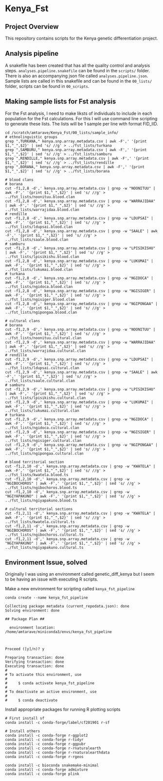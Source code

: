 # Kenya_Fst

## Project Overview
This repository contains scripts for the Kenya genetic differentiation project.

## Analysis pipeline
A snakefile has been created that has all the quality control and analysis steps. `analyses.pipeline.snakefile` can be found in the `scripts/` folder. There is also an accompanying json file called `analyses.pipeline.json`. Sample lists are called in this snakefile and can be found in the `00_lists/` folder, scripts can be found in `00_scripts`.

## Making sample lists for Fst analysis
For the Fst analysis, I need to make liksts of individuals to include in each population for the Fst calculations. For this I will use command line scripting to generate these lists. The lists will be 1 sample per line with format FID_IID.

```
cd /scratch/amtarave/Kenya_Fst/00_lists/sample_info/
# ethnolinguistic groups
grep ",TURKANA," kenya.snp.array.metadata.csv | awk -F',' '{print $1,"_",$2}' | sed 's/ //g' > ../fst_lists/turkana
grep ",SAMBURU," kenya.snp.array.metadata.csv | awk -F',' '{print $1,"_",$2}' | sed 's/ //g' > ../fst_lists/samburu
grep ",RENDILLE," kenya.snp.array.metadata.csv | awk -F',' '{print $1,"_",$2}' | sed 's/ //g' > ../fst_lists/rendille
grep ",BORANA," kenya.snp.array.metadata.csv | awk -F',' '{print $1,"_",$2}' | sed 's/ //g' > ../fst_lists/borana

# blood clans
# borana
cut -f1,2,8 -d',' kenya.snp.array.metadata.csv | grep -w "NOONITUU" | awk -F',' '{print $1,"_",$2}' | sed 's/ //g' > ../fst_lists/noonituu.blood.clan
cut -f1,2,8 -d',' kenya.snp.array.metadata.csv | grep -w "WARRAJIDAA" | awk -F',' '{print $1,"_",$2}' | sed 's/ //g' > ../fst_lists/warrajidaa.blood.clan
# rendille
cut -f1,2,8 -d',' kenya.snp.array.metadata.csv | grep -w "LDUPSAI" | awk -F',' '{print $1,"_",$2}' | sed 's/ //g' > ../fst_lists/ldupsai.blood.clan
cut -f1,2,8 -d',' kenya.snp.array.metadata.csv | grep -w "SAALE" | awk -F',' '{print $1,"_",$2}' | sed 's/ //g' > ../fst_lists/saale.blood.clan
# samburu
cut -f1,2,8 -d',' kenya.snp.array.metadata.csv | grep -w "LPISIKISHU" | awk -F',' '{print $1,"_",$2}' | sed 's/ //g' > ../fst_lists/lpisikishu.blood.clan
cut -f1,2,8 -d',' kenya.snp.array.metadata.csv | grep -w "LUKUMAI" | awk -F',' '{print $1,"_",$2}' | sed 's/ //g' > ../fst_lists/lukumai.blood.clan
# turkana
cut -f1,2,8 -d',' kenya.snp.array.metadata.csv | grep -w "NGIDOCA" | awk -F',' '{print $1,"_",$2}' | sed 's/ //g' > ../fst_lists/ngidoca.blood.clan
cut -f1,2,8 -d',' kenya.snp.array.metadata.csv | grep -w "NGISIGER" | awk -F',' '{print $1,"_",$2}' | sed 's/ //g' > ../fst_lists/ngisiger.blood.clan
cut -f1,2,8 -d',' kenya.snp.array.metadata.csv | grep -w "NGIPONGAA" | awk -F',' '{print $1,"_",$2}' | sed 's/ //g' > ../fst_lists/ngipongaa.blood.clan

# cultural clans
# borana
cut -f1,2,9 -d',' kenya.snp.array.metadata.csv | grep -w "NOONITUU" | awk -F',' '{print $1,"_",$2}' | sed 's/ //g' > ../fst_lists/noonituu.cultural.clan
cut -f1,2,9 -d',' kenya.snp.array.metadata.csv | grep -w "WARRAJIDAA" | awk -F',' '{print $1,"_",$2}' | sed 's/ //g' > ../fst_lists/warrajidaa.cultural.clan
# rendille
cut -f1,2,9 -d',' kenya.snp.array.metadata.csv | grep -w "LDUPSAI" | awk -F',' '{print $1,"_",$2}' | sed 's/ //g' > ../fst_lists/ldupsai.cultural.clan
cut -f1,2,9 -d',' kenya.snp.array.metadata.csv | grep -w "SAALE" | awk -F',' '{print $1,"_",$2}' | sed 's/ //g' > ../fst_lists/saale.cultural.clan
# samburu
cut -f1,2,9 -d',' kenya.snp.array.metadata.csv | grep -w "LPISIKISHU" | awk -F',' '{print $1,"_",$2}' | sed 's/ //g' > ../fst_lists/lpisikishu.cultural.clan
cut -f1,2,9 -d',' kenya.snp.array.metadata.csv | grep -w "LUKUMAI" | awk -F',' '{print $1,"_",$2}' | sed 's/ //g' > ../fst_lists/lukumai.cultural.clan
# turkana
cut -f1,2,9 -d',' kenya.snp.array.metadata.csv | grep -w "NGIDOCA" | awk -F',' '{print $1,"_",$2}' | sed 's/ //g' > ../fst_lists/ngidoca.cultural.clan
cut -f1,2,9 -d',' kenya.snp.array.metadata.csv | grep -w "NGISIGER" | awk -F',' '{print $1,"_",$2}' | sed 's/ //g' > ../fst_lists/ngisiger.cultural.clan
cut -f1,2,9 -d',' kenya.snp.array.metadata.csv | grep -w "NGIPONGAA" | awk -F',' '{print $1,"_",$2}' | sed 's/ //g' > ../fst_lists/ngipongaa.cultural.clan

# blood territorial section
cut -f1,2,10 -d',' kenya.snp.array.metadata.csv | grep -w "KWATELA" | awk -F',' '{print $1,"_",$2}' | sed 's/ //g' > ../fst_lists/kwatela.blood.ts
cut -f1,2,10 -d',' kenya.snp.array.metadata.csv | grep -w "NGIBOCHOROS" | awk -F',' '{print $1,"_",$2}' | sed 's/ //g' > ../fst_lists/ngibochoros.blood.ts
cut -f1,2,10 -d',' kenya.snp.array.metadata.csv | grep -w "NGIYAPAKUNO" | awk -F',' '{print $1,"_",$2}' | sed 's/ //g' > ../fst_lists/ngiyapakuno.blood.ts

# cultural territorial sections
cut -f1,2,11 -d',' kenya.snp.array.metadata.csv | grep -w "KWATELA" | awk -F',' '{print $1,"_",$2}' | sed 's/ //g' > ../fst_lists/kwatela.cultural.ts
cut -f1,2,11 -d',' kenya.snp.array.metadata.csv | grep -w "NGIBOCHOROS" | awk -F',' '{print $1,"_",$2}' | sed 's/ //g' > ../fst_lists/ngibochoros.cultural.ts
cut -f1,2,11 -d',' kenya.snp.array.metadata.csv | grep -w "NGIYAPAKUNO" | awk -F',' '{print $1,"_",$2}' | sed 's/ //g' > ../fst_lists/ngiyapakuno.cultural.ts
```

## Environment Issue, solved
Originally I was using an environment called genetic_diff_kenya but I seem to be having an issue with executing R scripts.

Make a new environment for scripting called `kenya_fst_pipeline`

```
conda create --name kenya_fst_pipeline

Collecting package metadata (current_repodata.json): done
Solving environment: done

## Package Plan ##

  environment location: /home/amtarave/miniconda3/envs/kenya_fst_pipeline



Proceed ([y]/n)? y

Preparing transaction: done
Verifying transaction: done
Executing transaction: done
#
# To activate this environment, use
#
#     $ conda activate kenya_fst_pipeline
#
# To deactivate an active environment, use
#
#     $ conda deactivate

```

Install appropriate packages for running R plotting scripts

```
# First install sf
conda install -c conda-forge/label/cf201901 r-sf

# Install others
conda install -c conda-forge r-ggplot2
conda install -c conda-forge r-tidyr
conda install -c conda-forge r-ggpubr
conda install -c conda-forge r-rnaturalearth
conda install -c conda-forge r-rnaturalearthdata
conda install -c conda-forge r-rgeos

conda install -c bioconda snakemake-minimal
conda install -c conda-forge admixture
conda install -c conda-forge plink
```
